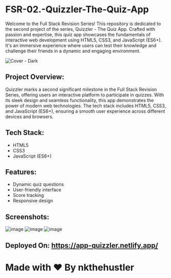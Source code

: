 # FSR-02.-Quizzler-The-Quiz-App

Welcome to the Full Stack Revision Series! This repository is dedicated to the second project of the series, Quizzler - The Quiz App. Crafted with passion and expertise, this quiz app showcases the fundamentals of interactive web development using HTML5, CSS3, and JavaScript (ES6+). It's an immersive experience where users can test their knowledge and challenge their friends in a dynamic and engaging environment.

![Cover - Dark](https://github.com/nkthehustler/FSR-02.-Quizzler-The-Quiz-App/assets/66864065/1a728b06-0f01-4c8f-b7a5-c07e59bc1500)

## Project Overview:
Quizzler marks a second significant milestone in the Full Stack Revision Series, offering users an interactive platform to participate in quizzes. With its sleek design and seamless functionality, this app demonstrates the power of modern web technologies. The tech stack includes HTML5, CSS3, and JavaScript (ES6+), ensuring a smooth user experience across different devices and browsers.

## Tech Stack:
- HTML5
- CSS3
- JavaScript (ES6+)

## Features:
- Dynamic quiz questions
- User-friendly interface
- Score tracking
- Responsive design

## Screenshots:
![image](https://github.com/nkthehustler/FSR-02.-Quizzler-The-Quiz-App/assets/66864065/995e0701-2c90-4547-80b7-624a212a64cb)
![image](https://github.com/nkthehustler/FSR-02.-Quizzler-The-Quiz-App/assets/66864065/90bb3054-03de-4715-96f4-ce33ce3fe8c3)
![image](https://github.com/nkthehustler/FSR-02.-Quizzler-The-Quiz-App/assets/66864065/be50698e-cccf-4c4d-ada0-80778280a89a)

## Deployed On: https://app-quizzler.netlify.app/

# Made with ❤ By nkthehustler
